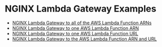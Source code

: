 # NGINX Lambda Gateway Examples

- [NGINX Lambda Gateway to all of the AWS Lambda Function ARNs](./01-all-lambda-function-arns/)
- [NGINX Lambda Gateway to one AWS Lambda Function ARN](./02-one-lambda-function-arn/)
- [NGINX Lambda Gateway to one AWS Lambda Function URL](./03-one-lambda-function-url/)
- [NGINX Lambda Gateway to the AWS Lambda Function ARN and URL](./04-lambda-function-arn-and-url/)

